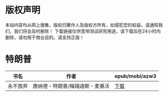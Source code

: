 # 版权声明

本站内容均从网上搜集，版权归著作人及版权方所有，如侵犯您的权益，请通知我们，我们将会及时删除！ 下载链接仅供宽带测试研究用途，请下载后在24小时内删除，请勿用于商业目的。请支持正版！

# 特朗普

| 书名 | 作者 | epub/mobi/azw3 |
| --- | --- | --- |
| 永不放弃 | 唐纳德・特朗普/梅瑞迪斯・麦基沃 | [下载](https://url89.ctfile.com/f/31084289-1357030663-a0b1c0?p=8866) |
